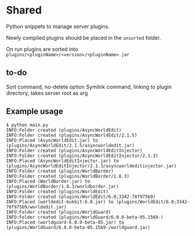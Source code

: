# Shared #

Python snippets to manage server plugins.

Newly compiled plugins should be placed in the `unsorted` folder. 

On run plugins are sorted into `plugins/<pluginName>/<version>/<pluginName>.jar`

## to-do ##

Sort command, no-delete option
Symlink command, linking to plugin directory, takes server root as arg


## Example usage ##

	$ python main.py
	INFO:Folder created (plugins/AsyncWorldEdit)
	INFO:Folder created (plugins/AsyncWorldEdit/2.1.5)
	INFO:Placed (AsyncWorldEdit.jar) to (plugins/AsyncWorldEdit/2.1.5/asyncworldedit.jar)
	INFO:Folder created (plugins/AsyncWorldEditInjector)
	INFO:Folder created (plugins/AsyncWorldEditInjector/2.1.3)
	INFO:Placed (AsyncWorldEditInjector.jar) to (plugins/AsyncWorldEditInjector/2.1.3/asyncworldeditinjector.jar)
	INFO:Folder created (plugins/WorldBorder)
	INFO:Folder created (plugins/WorldBorder/1.8.3)
	INFO:Placed (WorldBorder.jar) to (plugins/WorldBorder/1.8.3/worldborder.jar)
	INFO:Folder created (plugins/WorldEdit)
	INFO:Folder created (plugins/WorldEdit/6.0;3342-78f975b9)
	INFO:Placed (worldedit-bukkit-6.0.jar) to (plugins/WorldEdit/6.0;3342-78f975b9/worldedit.jar)
	INFO:Folder created (plugins/WorldGuard)
	INFO:Folder created (plugins/WorldGuard/6.0.0-beta-05.1569-)
	INFO:Placed (worldguard-6.0.0-beta-05.jar) to (plugins/WorldGuard/6.0.0-beta-05.1569-/worldguard.jar)
